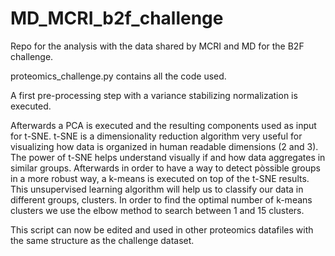# MD_MCRI_b2f_challenge
Repo for the analysis with the data shared by MCRI and MD for the B2F challenge.

proteomics_challenge.py contains all the code used.

A first pre-processing step with a variance stabilizing normalization is executed.

Afterwards a PCA is executed and the resulting components used as input for t-SNE.
t-SNE is a dimensionality reduction algorithm very useful for visualizing how data is organized in human readable dimensions (2 and 3).
The power of t-SNE helps understand visually if and how data aggregates in similar groups.
Afterwards in order to have a way to detect pòssible groups in a more robust way, a k-means is executed on top of the t-SNE results. This unsupervised learning
algorithm will help us to classify our data in different groups, clusters.
In order to find the optimal number of k-means clusters we use the elbow method to search between 1 and 15 clusters.

This script can now be edited and used in other proteomics datafiles with the same structure as the challenge dataset.
